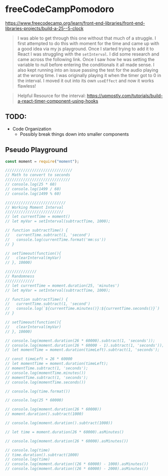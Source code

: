 # freeCodeCampPomodoro

https://www.freecodecamp.org/learn/front-end-libraries/front-end-libraries-projects/build-a-25--5-clock

> I was able to get through this one without that much of a struggle. I first attempted to do this with moment for the time and came up with a good idea via my js playground. Once I started trying to add it to React I was struggling with the `setInterval`. I did some research and came across the following link. Once I saw how he was setting the variable to null before entering the conditionals it all made sense. I also kept running into an issue passing the test for the audio playing at the wrong time. I was originally playing it when the timer got to 0 in the interval. I moved it out into its own `useEffect` and now it works flawless!

> Helpful Resource for the interval: https://upmostly.com/tutorials/build-a-react-timer-component-using-hooks

## TODO:

- Code Organization
  - Possibly break things down into smaller components

## Pseudo Playground

```javascript
const moment = require("moment");

//////////////////////////////
// Math to convert to seconds
/////////////////////////////
// console.log(25 * 60)
// console.log(1499 / 60)
// console.log(1499 % 60)

///////////////////////////
// Working Moment Interval
//////////////////////////
// let currentTime = moment()
// let myVar = setInterval(subtractTime, 1000);

// function subtractTime() {
//   currentTime.subtract(1, 'second')
//   console.log(currentTime.format('mm:ss'))
// }

// setTimeout(function(){
//   clearInterval(myVar)
// }, 10000)

//////////////
// Randomness
/////////////
// let currentTime = moment.duration(25, 'minutes')
// let myVar = setInterval(subtractTime, 1000);

// function subtractTime() {
//   currentTime.subtract(1, 'second')
//   console.log(`${currentTime.minutes()}:${currentTime.seconds()}`)
// }

// setTimeout(function(){
//   clearInterval(myVar)
// }, 10000)

// console.log(moment.duration(26 * 60000).subtract(1, 'seconds'));
// console.log(moment.duration(26 * 60000 - 1).subtract(1, 'seconds'));
// let momentTime = moment.duration(timeLeft).subtract(1, 'seconds');

// const timeLeft = 26 * 60000
// let momentTime = moment.duration(timeLeft);
// momentTime.subtract(1, 'seconds');
// console.log(momentTime.minutes())
// momentTime.subtract(1, 'seconds');
// console.log(momentTime.seconds())

// console.log(time.format())

// console.log(25 * 60000)

// console.log(moment.duration(26 * 60000))
// moment.duration().subtract(1000)

// console.log(moment.duration().subtract(1000))

// let time = moment.duration(26 * 60000).asMinutes()

// console.log(moment.duration(26 * 60000).asMinutes())

// console.log(time)
// time.duration().subtract(1000)
// console.log(time)
// console.log(moment.duration((26 * 60000) - 1000).asMinutes())
// console.log(moment.duration((26 * 60000) - 2000).asMinutes())
```
